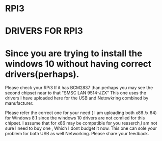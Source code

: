 # RPI3
# DRIVERS FOR RPI3
# Since you are trying to install the windows 10 without having correct drivers(perhaps).
Please check your RPi3  If it has BCM2837 than perhaps you may see the second chipset near to that "SMSC LAN 9514-JZX"
This one uses the drivers I have uploaded here for the USB and Netowkring combined by manufacturer.

Please refer the correct one for your need ( I am uploading both x86 /x 64) for Windows 8.1 since the windows 10 drivers are not comlied for this chipset.
I assume that for x86 may be compatible for you reaserch,I am not sure I need to buy one , Which I dont budget it now.
This one can sole your problem for both USB as well Networking.
Please share your feedback.
